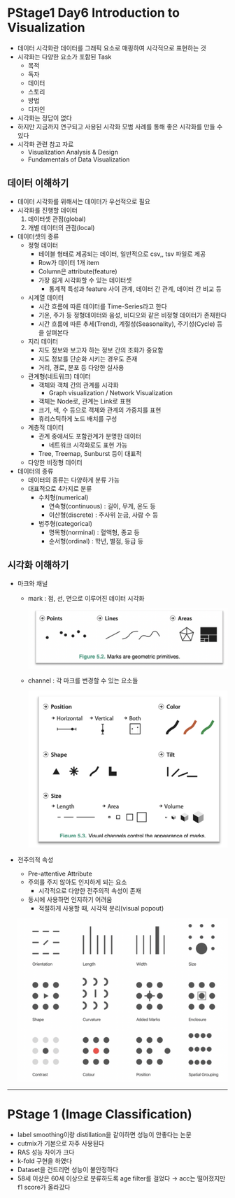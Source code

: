 # PStage1 Day6 Introduction to Visualization

- 데이터 시각화란 데이터를 그래픽 요소로 매핑하여 시각적으로 표현하는 것
- 시각화는 다양한 요소가 포함된 Task
    - 목적
    - 독자
    - 데이터
    - 스토리
    - 방법
    - 디자인
- 시각화는 정답이 없다
- 하지만 지금까지 연구되고 사용된 시각화 모범 사례를 통해 좋은 시각화를 만들 수 있다
- 시각화 관련 참고 자료
    - Visualization Analysis & Design
    - Fundamentals of Data Visualization

## 데이터 이해하기

- 데이터 시각화를 위해서는 데이터가 우선적으로 필요
- 시각화를 진행할 데이터
    1. 데이터셋 관점(global)
    2. 개별 데이터의 관점(local)
- 데이터셋의 종류
    - 정형 데이터
        - 테이블 형태로 제공되는 데이터, 일반적으로 csv,, tsv 파일로 제공
        - Row가 데이터 1개 item
        - Column은 attribute(feature)
        - 가장 쉽게 시각화할 수 있는 데이터셋
            - 통계적 특성과 feature 사이 관계, 데이터 간 관계, 데이터 간 비교 등
    - 시계열 데이터
        - 시간 흐름에 따른 데이터를 Time-Series라고 한다
        - 기온, 주가 등 정형데이터와 음성, 비디오와 같은 비정형 데이터가 존재한다
        - 시간 흐름에 따른 추세(Trend), 계절성(Seasonality), 주기성(Cycle) 등을 살펴본다
    - 지리 데이터
        - 지도 정보와 보고자 하는 정보 간의 조화가 중요함
        - 지도 정보를 단순화 시키는 경우도 존재
        - 거리, 경로, 분포 등 다양한 실사용
    - 관계형(네트워크) 데이터
        - 객체와 객체 간의 관계를 시각화
            - Graph visualization / Network Visualization
        - 객체는 Node로, 관계는 Link로 표현
        - 크기, 색, 수 등으로 객체와 관계의 가중치를 표현
        - 휴리스틱하게 노드 배치를 구성
    - 계층적 데이터
        - 관계 중에서도 포함관계가 분명한 데이터
            - 네트워크 시각화로도 표현 가능
        - Tree, Treemap, Sunburst 등이 대표적
    - 다양한 비정형 데이터
- 데이터의 종류
    - 데이터의 종류는 다양하게 분류 가능
    - 대표적으로 4가지로 분류
        - 수치형(numerical)
            - 연속형(continuous) : 길이, 무게, 온도 등
            - 이산형(discrete) : 주사위 눈금, 사람 수 등
        - 범주형(categorical)
            - 명목형(norminal) : 혈액형, 종교 등
            - 순서형(ordinal) : 학년, 별점, 등급 등

## 시각화 이해하기

- 마크와 채널
    - mark : 점, 선, 면으로 이루어진 데이터 시각화

        ![PStage1%20Day6%20Introduction%20to%20Visualization%20dd56e41be06249a78cf3c2f05bc239f2/Untitled.png](PStage1%20Day6%20Introduction%20to%20Visualization%20dd56e41be06249a78cf3c2f05bc239f2/Untitled.png)

    - channel : 각 마크를 변경할 수 있는 요소들

        ![PStage1%20Day6%20Introduction%20to%20Visualization%20dd56e41be06249a78cf3c2f05bc239f2/Untitled%201.png](PStage1%20Day6%20Introduction%20to%20Visualization%20dd56e41be06249a78cf3c2f05bc239f2/Untitled%201.png)

- 전주의적 속성
    - Pre-attentive Attribute
    - 주의를 주지 않아도 인지하게 되는 요소
        - 시각적으로 다양한 전주의적 속성이 존재
    - 동시에 사용하면 인지하기 어려움
        - 적절하게 사용할 때, 시각적 분리(visual popout)

    ![PStage1%20Day6%20Introduction%20to%20Visualization%20dd56e41be06249a78cf3c2f05bc239f2/Untitled%202.png](PStage1%20Day6%20Introduction%20to%20Visualization%20dd56e41be06249a78cf3c2f05bc239f2/Untitled%202.png)

---

# PStage 1 (Image Classification)

- label smoothing이랑 distillation을 같이하면 성능이 안좋다는 논문
- cutmix가 기본으로 자주 사용된다
- RAS 성능 차이가 크다
- k-fold 구현을 하였다
- Dataset을 건드리면 성능이 불안정하다
- 58세 이상은 60세 이상으로 분류하도록 age filter를 걸었다 → acc는 떨어졌지만 f1 score가 올라갔다